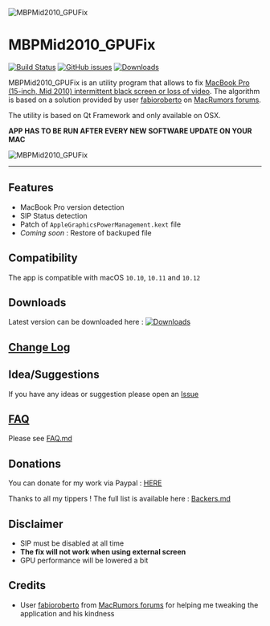 ![MBPMid2010_GPUFix](ressource/github_banner.jpg)

# MBPMid2010_GPUFix
[![Build Status](https://travis-ci.org/julian-poidevin/MBPMid2010_GPUFix.svg?branch=develop)](https://travis-ci.org/julian-poidevin/MBPMid2010_GPUFix)
[![GitHub issues](https://img.shields.io/github/issues/julian-poidevin/MBPMid2010_GPUFix.svg)](https://github.com/julian-poidevin/MBPMid2010_GPUFix/issues)
[![Downloads](https://img.shields.io/github/downloads/julian-poidevin/MBPMid2010_GPUFix/total.svg)](https://github.com/julian-poidevin/MBPMid2010_GPUFix/releases/)

MBPMid2010_GPUFix is an utility program that allows to fix [MacBook Pro (15-inch, Mid 2010) intermittent black screen or loss of video](https://support.apple.com/en-us/HT203554). The algorithm is based on a solution provided by user [fabioroberto](https://forums.macrumors.com/members/fabioroberto.797465/) on [MacRumors forums](https://forums.macrumors.com/threads/gpu-kernel-panic-in-mid-2010-whats-the-best-fix.1890097/#post-23312990).

The utility is based on Qt Framework and only available on OSX.

**APP HAS TO BE RUN AFTER EVERY NEW SOFTWARE UPDATE ON YOUR MAC**

![MBPMid2010_GPUFix](ressource/screenshots/readme_screenshot.jpeg)

---

## Features
- MacBook Pro version detection
- SIP Status detection
- Patch of `AppleGraphicsPowerManagement.kext` file
- *Coming soon* : Restore of backuped file 

## Compatibility
The app is compatible with macOS `10.10`, `10.11` and `10.12`

## Downloads
Latest version can be downloaded here : [![Downloads](https://img.shields.io/github/downloads/julian-poidevin/MBPMid2010_GPUFix/latest/total.svg)](https://github.com/julian-poidevin/MBPMid2010_GPUFix/releases/latest)

## [Change Log](CHANGELOG.md)

## Idea/Suggestions
If you have any ideas or suggestion please open an [Issue](https://github.com//julian-poidevin/MBPMid2010_GPUFix/issues)

## [FAQ](FAQ.md)
Please see [FAQ.md](FAQ.md)

## Donations
You can donate for my work via Paypal : [HERE](https://www.paypal.com/cgi-bin/webscr?cmd=_s-xclick&hosted_button_id=VR3QQDC6GMDCQ)

Thanks to all my tippers ! The full list is available here : [Backers.md](Backers.md)

## Disclaimer
- SIP must be disabled at all time
- **The fix will not work when using external screen**
- GPU performance will be lowered a bit

## Credits
- User [fabioroberto](https://forums.macrumors.com/members/fabioroberto.797465/) from [MacRumors forums](https://forums.macrumors.com) for helping me tweaking the application and his kindness
